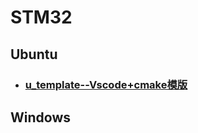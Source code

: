# STM32 
## Ubuntu

- ### [u_template--Vscode+cmake模版](https://github.com/wys722040906/STM32/tree/u_template)






## Windows
